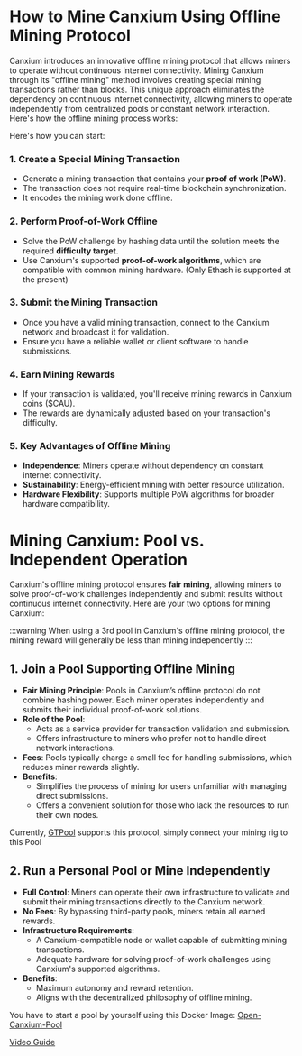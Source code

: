 # How to Mine Canxium Using Offline Mining Protocol

Canxium introduces an innovative offline mining protocol that allows miners to operate without continuous internet connectivity.
Mining Canxium through its "offline mining" method involves creating special mining transactions rather than blocks. This unique approach eliminates the dependency on continuous internet connectivity, allowing miners to operate independently from centralized pools or constant network interaction. Here's how the offline mining process works:

Here's how you can start:

### 1. Create a Special Mining Transaction
- Generate a mining transaction that contains your **proof of work (PoW)**. 
- The transaction does not require real-time blockchain synchronization.
- It encodes the mining work done offline.

### 2. Perform Proof-of-Work Offline
- Solve the PoW challenge by hashing data until the solution meets the required **difficulty target**.
- Use Canxium's supported **proof-of-work algorithms**, which are compatible with common mining hardware. (Only Ethash is supported at the present)

### 3. Submit the Mining Transaction
- Once you have a valid mining transaction, connect to the Canxium network and broadcast it for validation.
- Ensure you have a reliable wallet or client software to handle submissions.

### 4. Earn Mining Rewards
- If your transaction is validated, you'll receive mining rewards in Canxium coins ($CAU).
- The rewards are dynamically adjusted based on your transaction's difficulty.

### 5. Key Advantages of Offline Mining
- **Independence**: Miners operate without dependency on constant internet connectivity.
- **Sustainability**: Energy-efficient mining with better resource utilization.
- **Hardware Flexibility**: Supports multiple PoW algorithms for broader hardware compatibility.

# Mining Canxium: Pool vs. Independent Operation

Canxium's offline mining protocol ensures **fair mining**, allowing miners to solve proof-of-work challenges independently and submit results without continuous internet connectivity. Here are your two options for mining Canxium:

:::warning
When using a 3rd pool in Canxium's offline mining protocol, the mining reward will generally be less than mining independently
:::

## 1. Join a Pool Supporting Offline Mining
- **Fair Mining Principle**: Pools in Canxium’s offline protocol do not combine hashing power. Each miner operates independently and submits their individual proof-of-work solutions.
- **Role of the Pool**:
  - Acts as a service provider for transaction validation and submission.
  - Offers infrastructure to miners who prefer not to handle direct network interactions.
- **Fees**: Pools typically charge a small fee for handling submissions, which reduces miner rewards slightly.
- **Benefits**:
  - Simplifies the process of mining for users unfamiliar with managing direct submissions.
  - Offers a convenient solution for those who lack the resources to run their own nodes.

Currently, [GTPool](https://gtpool.io/) supports this protocol, simply connect your mining rig to this Pool

## 2. Run a Personal Pool or Mine Independently
- **Full Control**: Miners can operate their own infrastructure to validate and submit their mining transactions directly to the Canxium network.
- **No Fees**: By bypassing third-party pools, miners retain all earned rewards.
- **Infrastructure Requirements**:
  - A Canxium-compatible node or wallet capable of submitting mining transactions.
  - Adequate hardware for solving proof-of-work challenges using Canxium's supported algorithms.
- **Benefits**:
  - Maximum autonomy and reward retention.
  - Aligns with the decentralized philosophy of offline mining.

You have to start a pool by yourself using this Docker Image: [Open-Canxium-Pool](https://hub.docker.com/r/canxium/open-canxium-pool)

[Video Guide](https://www.youtube.com/watch?v=15kHFXmqtwg)